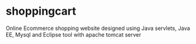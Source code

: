 # shoppingcart
Online Ecommerce shopping website designed using Java servlets, Java EE, Mysql and Eclipse tool with apache tomcat server
